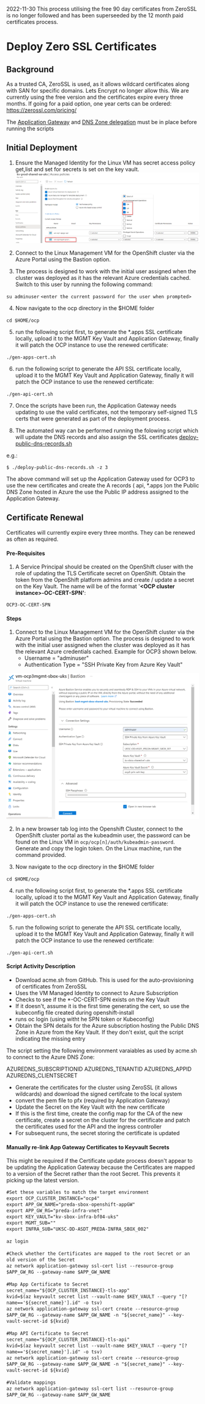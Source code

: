 2022-11-30
This process utilising the free 90 day certificates from ZeroSSL is no longer followed and has been superseeded by the 12 month paid certificates process.

# Deploy Zero SSL Certificates

## Background
As a trusted CA, ZeroSSL is used, as it allows wildcard certificates along with SAN for specific domains. Lets Encrypt no longer allow this. We are currently using the free version and the certificates expire every three months. If going for a paid option, one year certs can be ordered: https://zerossl.com/pricing/ 

The [Application Gateway](./installation.md#azure-application-gateway-waf) and [DNS Zone delegation](./installation.md#dns-delegation) must be in place before running the scripts

## Initial Deployment

1. Ensure the Managed Identity for the Linux VM has secret access policy  get,list and set for secrets is set on the key vault.
  ![Access Policy](./../img/1.cert-kv.png)
2. Connect to the Linux Management VM for the OpenShift cluster via the Azure Portal using the Bastion option.

3. The process is designed to work with the initial user assigned when the cluster was deployed as it has the relevant Azure credentials cached. Switch to this user by running the following command:

`su adminuser`
`<enter the current password for the user when prompted>`


4. Now navigate to the ocp directory in the $HOME folder

`cd $HOME/ocp`

5. run the following script first, to generate the *.apps SSL certificate locally, upload it to the MGMT Key Vault and  Application Gateway, finally it will patch the OCP instance to use the renewed certificate:

`./gen-apps-cert.sh`

6. run the following script to generate the API SSL certificate locally, upload it to the MGMT Key Vault and  Application Gateway, finally it will patch the OCP instance to use the renewed certificate:

`./gen-api-cert.sh`

7. Once the scripts have been run, the Application Gateway needs updating to use the valid certificates, not the temporary self-signed TLS certs that were generated as part of the deployment process. 
  
8. The automated way can be performed running the folowing script which will update the DNS records and also assign the SSL certificates [deploy-public-dns-records.sh](./../app-gw/deploy-public-dns-records.sh)

e.g.:
```console
$ ./deploy-public-dns-records.sh -z 3
```

The above command will set up the Application Gateway used for OCP3 to use the new certificates and create the A records ( api, *.apps )on the Public DNS Zone hosted in Azure the use the Public IP address assigned to the Application Gateway. 

## Certificate Renewal
Certificates will currently expire every three months. They can be renewed as often as required.

#### Pre-Requisites
1. A Service Principal should be created on the OpenShift cluser with the role of updating the TLS Certificate secret on OpenShift. Obtain the token from the OpenShift platform admins and create / update a secret on the Key Vault. The name will be of the format '**\<OCP cluster instance>-OC-CERT-SPN'**:
  ```console  
  OCP3-OC-CERT-SPN
  ```

#### Steps
1. Connect to the Linux Management VM for the OpenShift cluster via the Azure Portal using the Bastion option. The process is designed to work with the initial user assigned when the cluster was deployed as it has the relevant Azure credentials cached. Example for OCP3 shown below.
   - Username = "adminuser"
   - Authentication Type = "SSH Private Key from Azure Key Vault"

![Management VM Bastion](./../img/1-managementvm-bastion.png) 

2. In a new browser tab log into the Openshift Cluster, connect to the OpenShift cluster portal as the kubeadmin user, the password can be found on the Linux VM in `ocp/ocp[n]/auth/kubeadmin-password`. Generate and copy the login token. On the Linux machine, run the command provided.

3. Now navigate to the ocp directory in the $HOME folder

`cd $HOME/ocp`

4. run the following script first, to generate the *.apps SSL certificate locally, upload it to the MGMT Key Vault and  Application Gateway, finally it will patch the OCP instance to use the renewed certificate:

`./gen-apps-cert.sh`

5. run the following script to generate the API SSL certificate locally, upload it to the MGMT Key Vault and  Application Gateway, finally it will patch the OCP instance to use the renewed certificate:

`./gen-api-cert.sh`

#### Script Activity Description

- Download acme.sh from GitHub. This is used for the auto-provisioning of certificates from ZeroSSL
- Uses the VM Managed Identity to connect to Azure Subscription
- Checks to see if the *-OC-CERT-SPN exists on the Key Vault
- If it doesn't, assume it is the first time generating the cert, so use the kubeconfig file created during openshift-install
- runs oc login (using witht he SPN token or Kubeconfig)
- Obtain the SPN details for the Azure subscription hosting the Public DNS Zone in Azure from the Key Vault. If they don't exist, quit the script indicating the missing entry
  
The script setting the following environment varaiables as used by acme.sh to connect to the Azure DNS Zone:

AZUREDNS_SUBSCRIPTIONID
AZUREDNS_TENANTID
AZUREDNS_APPID
AZUREDNS_CLIENTSECRET

- Generate the certificates for the cluster using ZeroSSL (it allows wildcards) and download the signed certifcate to the local system
- convert the pem file to pfx (required by Application Gateway)
- Update the Secret on the Key Vault with the new certificate
- If this is the first time, create the config map for the CA of the new certificate, create a secret on the cluster for the certificate and patch the certificates used for the API and the ingress controller
- For subsequent runs, the secret storing the certificate is updated 

#### Manually re-link App Gateway Certificates to Keyvault Secrets

This might be required if the Certificate update process doesn't appear to be updating the Application Gateway because the Certificates are mapped to a version of the Secret rather than the root Secret. This prevents it picking up the latest version.

    #Set these variables to match the target environment
    export OCP_CLUSTER_INSTANCE="ocp4"
    export APP_GW_NAME="preda-sbox-openshift-appGW"
    export APP_GW_RG="preda-infra-vnet"
    export KEY_VAULT="kv-sbox-infra-bf04-uks"
    export MGMT_SUB=""
    export INFRA_SUB="UKSC-DD-ASDT_PREDA-INFRA_SBOX_002"

    az login

    #Check whether the Certificates are mapped to the root Secret or an old version of the Secret
    az network application-gateway ssl-cert list --resource-group $APP_GW_RG --gateway-name $APP_GW_NAME

    #Map App Certificate to Secret
    secret_name="${OCP_CLUSTER_INSTANCE}-tls-app"
    kvid=$(az keyvault secret list --vault-name $KEY_VAULT --query "[?name=='${secret_name}'].id" -o tsv)
    az network application-gateway ssl-cert create --resource-group $APP_GW_RG --gateway-name $APP_GW_NAME -n "${secret_name}" --key-vault-secret-id ${kvid}

    #Map API Certificate to Secret
    secret_name="${OCP_CLUSTER_INSTANCE}-tls-api"
    kvid=$(az keyvault secret list --vault-name $KEY_VAULT --query "[?name=='${secret_name}'].id" -o tsv)
    az network application-gateway ssl-cert create --resource-group $APP_GW_RG --gateway-name $APP_GW_NAME -n "${secret_name}" --key-vault-secret-id ${kvid}

    #Validate mappings
    az network application-gateway ssl-cert list --resource-group $APP_GW_RG --gateway-name $APP_GW_NAME
